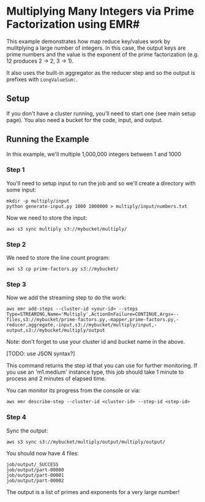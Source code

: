 # Multiplying Many Integers via Prime Factorization using EMR#

This example demonstrates how map reduce key/values work by mulitplying a large
number of integers.  In this case, the output keys are prime numbers and the value is
the exponent of the prime factorization (e.g. 12 produces 2 → 2, 3 → 1).

It also uses the built-in aggregator as the reducer step and so the output is prefixes with `LongValueSum:`.

## Setup ##

If you don't have a cluster running, you'll need to start one (see main setup page).  You also need a bucket for the code, input, and output.

## Running the Example ##

In this example, we'll multiple 1,000,000 integers between 1 and 1000

### Step 1 ###

You'll need to setup input to run the job and so we'll create a directory with some input:

    mkdir -p multiply/input
    python generate-input.py 1000 1000000 > multiply/input/numbers.txt
    
Now we need to store the input:

    aws s3 sync multiply s3://mybucket/multiply/

### Step 2 ###

We need to store the line count program:

    aws s3 cp prime-factors.py s3://mybucket/
    
### Step 3 ###
    
Now we add the streaming step to do the work:

    aws emr add-steps --cluster-id <your-id> --steps Type=STREAMING,Name='Multiply',ActionOnFailure=CONTINUE,Args=--files,s3://mybucket/prime-factors.py,-mapper,prime-factors.py,-reducer,aggregate,-input,s3://mybucket/multiply/input,-output,s3://mybucket/multiply/output

Note: don't forget to use your cluster id and bucket name in the above.

[TODO: use JSON syntax?]

This command returns the step id that you can use for further monitoring.  If you use an 'm1.medium' instance type, this job should take 1 minute to process and 2 minutes of elapsed time.

You can monitor its progress from the console or via:

    aws emr describe-step --cluster-id <cluster-id> --step-id <step-id>
    
### Step 4 ###

Sync the output:

    aws s3 sync s3://mybucket/multiply/output/multiply/output/
   
You should now have 4 files:

    job/output/_SUCCESS
    job/output/part-00000
    job/output/part-00001
    job/output/part-00002
    
The output is a list of primes and exponents for a very large number!

